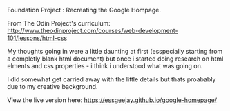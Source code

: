 Foundation Project : Recreating the Google Hompage. 

From The Odin Project's curriculum: http://www.theodinproject.com/courses/web-development-101/lessons/html-css

My thoughts going in were a little daunting at first (esspecially starting from a completly blank html document) but once i started doing research on html elments and css properties - i think i understood what was going on.

I did somewhat get carried away with the little details but thats proabably due to my creative background. 

View the live version here: https://essgeejay.github.io/google-homepage/
